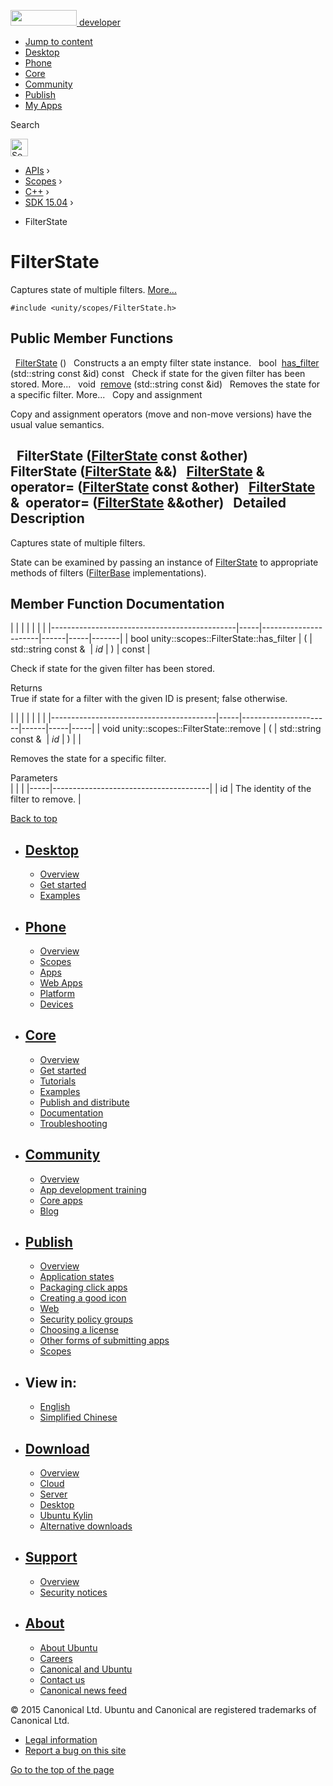 <a href="https://developer.ubuntu.com/" class="logo-ubuntu"><img src="https://developer.ubuntu.com/assets/sites/ubuntu/latest/u/img/logos/logo-ubuntu-orange.svg" width="106" height="25" /> <span>developer</span></a>

-   [Jump to content](index.html#main-content)
-   [Desktop](https://developer.ubuntu.com/en/desktop/)
-   [Phone](https://developer.ubuntu.com/en/phone/)
-   [Core](https://developer.ubuntu.com/core)
-   [Community](https://developer.ubuntu.com/en/community/)
-   [Publish](https://developer.ubuntu.com/en/publish/)
-   [My Apps](https://myapps.developer.ubuntu.com/)

Search

<img src="https://developer.ubuntu.com/assets/sites/ubuntu/latest/u/img/search-white.svg" alt="Search" height="28" />

-   [APIs](../../../../index.html) ›
-   [Scopes](../../../index.html) ›
-   [C++](../../index.html) ›
-   [SDK 15.04](../index.html) ›

<!-- -->

-   FilterState

FilterState
===========

Captures state of multiple filters. [More...](index.html#details)

`#include <unity/scopes/FilterState.h>`

<span id="pub-methods"></span> Public Member Functions
------------------------------------------------------

<span id="a766de68bf8b5c99774dcd2f2e7e2ed39" class="anchor"></span>  
<a href="index.html#a766de68bf8b5c99774dcd2f2e7e2ed39" class="el">FilterState</a> ()
 
Constructs a an empty filter state instance.
 
bool 
<a href="index.html#a7c624fcc70cf767fdb6d6dc54e8a5015" class="el">has_filter</a> (std::string const &id) const
 
Check if state for the given filter has been stored. More...
 
void 
<a href="index.html#a15c5759e79b6c75fcdd2cf802b6ffac2" class="el">remove</a> (std::string const &id)
 
Removes the state for a specific filter. More...
 
Copy and assignment

Copy and assignment operators (move and non-move versions) have the usual value semantics.

<span id="a0680e593c3b4383c11c01e3950eab393" class="anchor"></span>  
**FilterState** (<a href="index.html" class="el">FilterState</a> const &other)
 
<span id="a4b11a81ee8f40cf5b86269b9eec0de44" class="anchor"></span>  
**FilterState** (<a href="index.html" class="el">FilterState</a> &&)
 
<span id="ae6a5679d3e2c8a202648bd66431071e1" class="anchor"></span> <a href="index.html" class="el">FilterState</a> & 
**operator=** (<a href="index.html" class="el">FilterState</a> const &other)
 
<span id="ae05c001c976bf55c0bada0de16760933" class="anchor"></span> <a href="index.html" class="el">FilterState</a> & 
**operator=** (<a href="index.html" class="el">FilterState</a> &&other)
 
<span id="details"></span>
Detailed Description
--------------------

Captures state of multiple filters.

State can be examined by passing an instance of <a href="index.html" class="el" title="Captures state of multiple filters. ">FilterState</a> to appropriate methods of filters (<a href="../unity.scopes.FilterBase/index.html" class="el" title="Base class for all implementations of filters. ">FilterBase</a> implementations).

Member Function Documentation
-----------------------------

<span id="a7c624fcc70cf767fdb6d6dc54e8a5015" class="anchor"></span>
|                                              |     |                      |      |     |       |
|----------------------------------------------|-----|----------------------|------|-----|-------|
| bool unity::scopes::FilterState::has\_filter | (   | std::string const &  | *id* | )   | const |

Check if state for the given filter has been stored.

Returns  
True if state for a filter with the given ID is present; false otherwise.

<span id="a15c5759e79b6c75fcdd2cf802b6ffac2" class="anchor"></span>
|                                         |     |                      |      |     |     |
|-----------------------------------------|-----|----------------------|------|-----|-----|
| void unity::scopes::FilterState::remove | (   | std::string const &  | *id* | )   |     |

Removes the state for a specific filter.

Parameters  
|     |                                       |
|-----|---------------------------------------|
| id  | The identity of the filter to remove. |

[Back to top](index.html#)

-   [Desktop](https://developer.ubuntu.com/en/desktop/)
    ---------------------------------------------------

    -   [Overview](https://developer.ubuntu.com/en/desktop/)
    -   [Get started](http://snapcraft.io/?utm_source=developer.ubuntu.com&utm_medium=devportal&utm_term=snaps%20snapcraft%20desktop&utm_content=menu&utm_campaign=duc_snappers)
    -   [Examples](https://github.com/ubuntu/snappy-playpen)

-   [Phone](https://developer.ubuntu.com/en/phone/)
    -----------------------------------------------

    -   [Overview](https://developer.ubuntu.com/en/phone/)
    -   [Scopes](https://developer.ubuntu.com/en/phone/scopes/)
    -   [Apps](https://developer.ubuntu.com/en/phone/apps/)
    -   [Web Apps](https://developer.ubuntu.com/en/phone/web/)
    -   [Platform](https://developer.ubuntu.com/en/phone/platform/)
    -   [Devices](https://developer.ubuntu.com/en/phone/devices/)

-   [Core](https://developer.ubuntu.com/core)
    -----------------------------------------

    -   [Overview](https://developer.ubuntu.com/core)
    -   [Get started](https://developer.ubuntu.com/core/get-started)
    -   [Tutorials](https://developer.ubuntu.com/core/tutorials)
    -   [Examples](https://developer.ubuntu.com/core/examples)
    -   [Publish and distribute](https://developer.ubuntu.com/core/publish-and-distribute)
    -   [Documentation](https://developer.ubuntu.com/core/documentation)
    -   [Troubleshooting](https://developer.ubuntu.com/core/troubleshooting)

-   [Community](https://developer.ubuntu.com/en/community/)
    -------------------------------------------------------

    -   [Overview](https://developer.ubuntu.com/en/community/)
    -   [App development training](https://developer.ubuntu.com/en/community/training/)
    -   [Core apps](https://developer.ubuntu.com/en/community/core-apps/)
    -   [Blog](https://developer.ubuntu.com/en/community/blog/)

-   [Publish](https://developer.ubuntu.com/en/publish/)
    ---------------------------------------------------

    -   [Overview](https://developer.ubuntu.com/en/publish/)
    -   [Application states](https://developer.ubuntu.com/en/publish/application-states/)
    -   [Packaging click apps](https://developer.ubuntu.com/en/publish/packaging-click-apps/)
    -   [Creating a good icon](https://developer.ubuntu.com/en/publish/creating-a-good-icon/)
    -   [Web](https://developer.ubuntu.com/en/publish/web/)
    -   [Security policy groups](https://developer.ubuntu.com/en/publish/security-policy-groups/)
    -   [Choosing a license](https://developer.ubuntu.com/en/publish/choosing-a-license/)
    -   [Other forms of submitting apps](https://developer.ubuntu.com/en/publish/other-forms-of-submitting-apps/)
    -   [Scopes](https://developer.ubuntu.com/en/publish/scopes/)

-   View in:
    --------

    -   [English](index.html "Change to language: English")
    -   [Simplified Chinese](index.html "Change to language: Simplified Chinese")

-   [Download](http://ubuntu.com/download/)
    ---------------------------------------

    -   [Overview](http://ubuntu.com/download)
    -   [Cloud](http://ubuntu.com/download/cloud)
    -   [Server](http://ubuntu.com/download/server)
    -   [Desktop](http://ubuntu.com/download/desktop)
    -   [Ubuntu Kylin](http://ubuntu.com/download/ubuntu-kylin)
    -   [Alternative downloads](http://ubuntu.com/download/alternative-downloads)

-   [Support](http://ubuntu.com/support/)
    -------------------------------------

    -   [Overview](http://ubuntu.com/support)
    -   [Security notices](http://www.ubuntu.com/usn/)

-   [About](http://ubuntu.com/about/)
    ---------------------------------

    -   [About Ubuntu](http://ubuntu.com/about/about-ubuntu)
    -   [Careers](http://www.canonical.com/careers)
    -   [Canonical and Ubuntu](http://ubuntu.com/about/canonical-and-ubuntu)
    -   [Contact us](http://ubuntu.com/about/contact-us)
    -   [Canonical news feed](http://insights.ubuntu.com/feed/)

© 2015 Canonical Ltd. Ubuntu and Canonical are registered trademarks of Canonical Ltd.

-   [Legal information](http://www.ubuntu.com/legal)
-   [Report a bug on this site](https://bugs.launchpad.net/developer-ubuntu-com/)

<span class="accessibility-aid">[Go to the top of the page](index.html#)</span>
